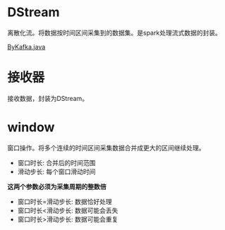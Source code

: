 # DStream
离散化流。将数据按时间区间采集到的数据集。是spark处理流式数据的封装。

[ByKafka.java](src/main/java/streaming/ByKafka.java)

# 接收器
接收数据，封装为DStream。

# window
窗口操作。将多个连续的时间区间采集数据合并成更大的区间继续处理。
- 窗口时长: 合并后的时间范围
- 滑动步长: 每个窗口滑动时间

**这两个参数必须为采集周期的整数倍**
- 窗口时长=滑动步长: 数据恰好处理
- 窗口时长<滑动步长: 数据可能会丢失
- 窗口时长>滑动步长: 数据可能会重复